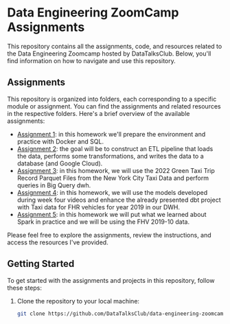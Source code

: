 # Data Engineering ZoomCamp Assignments

This repository contains all the assignments, code, and resources related to the Data Engineering Zoomcamp hosted by DataTalksClub. Below, you'll find information on how to navigate and use this repository.


## Assignments

This repository is organized into folders, each corresponding to a specific module or assignment. You can find the assignments and related resources in the respective folders. Here's a brief overview of the available assignments:

- [Assignment 1](https://github.com/DataTalksClub/data-engineering-zoomcamp/blob/main/cohorts/2024/01-docker-terraform/homework.md): in this homework we'll prepare the environment and practice with Docker and SQL.
- [Assignment 2](https://github.com/DataTalksClub/data-engineering-zoomcamp/blob/main/cohorts/2024/02-workflow-orchestration/homework.md): the goal will be to construct an ETL pipeline that loads the data, performs some transformations, and writes the data to a database (and Google Cloud).
- [Assignment 3](https://github.com/DataTalksClub/data-engineering-zoomcamp/blob/main/cohorts/2024/03-data-warehouse/homework.md): in this homework, we will use the 2022 Green Taxi Trip Record Parquet Files from the New York City Taxi Data and perform queries in Big Query dwh.
- [Assignment 4](https://github.com/DataTalksClub/data-engineering-zoomcamp/blob/main/cohorts/2024/04-analytics-engineering/homework.md): in this homework, we will use the models developed during week four videos and enhance the already presented dbt project with Taxi data for FHR vehicles for year 2019 in our DWH.
- [Assignment 5](https://github.com/DataTalksClub/data-engineering-zoomcamp/blob/main/cohorts/2024/05-batch/homework.md): in this homework we will put what we learned about Spark in practice and we will be using the FHV 2019-10 data.

Please feel free to explore the assignments, review the instructions, and access the resources I've provided.

## Getting Started

To get started with the assignments and projects in this repository, follow these steps:

1. Clone the repository to your local machine:

   ```bash
   git clone https://github.com/DataTalksClub/data-engineering-zoomcamp.git
